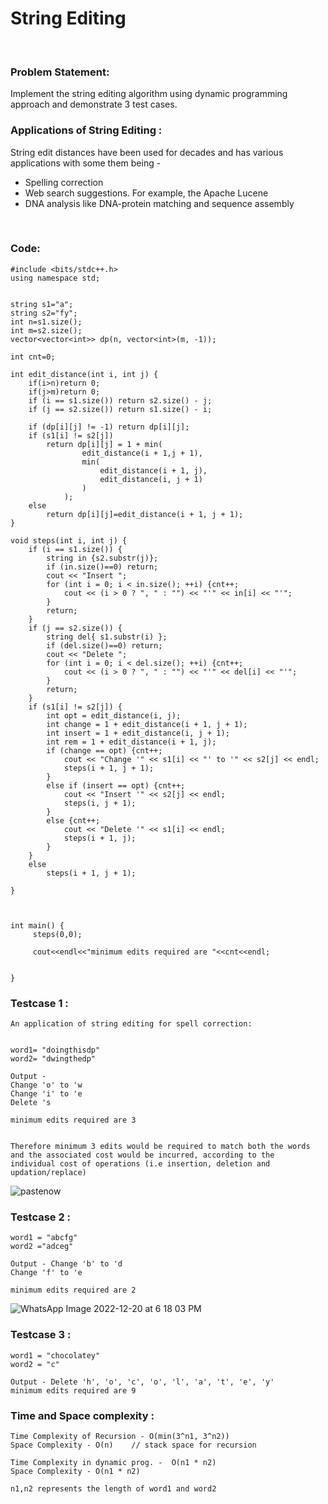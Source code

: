 # String Editing
<br/>

### Problem Statement:
Implement the string editing algorithm using dynamic programming approach and demonstrate 3 test cases.



### Applications of String Editing :
String edit distances have been used for decades and has various applications with some them being -
- Spelling correction
- Web search suggestions. For example, the Apache Lucene
- DNA analysis like DNA-protein matching and sequence assembly
<br>



### Code:
```
#include <bits/stdc++.h>
using namespace std;


string s1="a";
string s2="fy";
int n=s1.size();
int m=s2.size();
vector<vector<int>> dp(n, vector<int>(m, -1));

int cnt=0;

int edit_distance(int i, int j) {
    if(i>n)return 0;
    if(j>m)return 0;
	if (i == s1.size()) return s2.size() - j;
	if (j == s2.size()) return s1.size() - i;

	if (dp[i][j] != -1) return dp[i][j];
	if (s1[i] != s2[j])
		return dp[i][j] = 1 + min(
				edit_distance(i + 1,j + 1), 
				min(
					edit_distance(i + 1, j), 
					edit_distance(i, j + 1) 
				) 
			);
	else
		return dp[i][j]=edit_distance(i + 1, j + 1);
}

void steps(int i, int j) {
	if (i == s1.size()) {
		string in {s2.substr(j)};
		if (in.size()==0) return;
		cout << "Insert ";
		for (int i = 0; i < in.size(); ++i) {cnt++;
			cout << (i > 0 ? ", " : "") << "'" << in[i] << "'";
		}
		return;
	}
	if (j == s2.size()) {
		string del{ s1.substr(i) };
		if (del.size()==0) return;
		cout << "Delete ";
		for (int i = 0; i < del.size(); ++i) {cnt++;
			cout << (i > 0 ? ", " : "") << "'" << del[i] << "'";
		}
		return;
	}
	if (s1[i] != s2[j]) {
		int opt = edit_distance(i, j);
		int change = 1 + edit_distance(i + 1, j + 1);
		int insert = 1 + edit_distance(i, j + 1);
		int rem = 1 + edit_distance(i + 1, j);
		if (change == opt) {cnt++;
			cout << "Change '" << s1[i] << "' to '" << s2[j] << endl;
			steps(i + 1, j + 1);
		}
		else if (insert == opt) {cnt++;
			cout << "Insert '" << s2[j] << endl;
			steps(i, j + 1);
		}
		else {cnt++;
			cout << "Delete '" << s1[i] << endl;
			steps(i + 1, j);
		}
	}
	else
		steps(i + 1, j + 1);

}



int main() {
     steps(0,0);
     
     cout<<endl<<"minimum edits required are "<<cnt<<endl;
    
    
}     

```

### Testcase 1 :
```
An application of string editing for spell correction:


word1= "doingthisdp"
word2= "dwingthedp"

Output - 
Change 'o' to 'w
Change 'i' to 'e
Delete 's

minimum edits required are 3


Therefore minimum 3 edits would be required to match both the words and the associated cost would be incurred, according to the 
individual cost of operations (i.e insertion, deletion and updation/replace)
```

![pastenow](https://user-images.githubusercontent.com/91744743/209128573-e2355c95-1b2e-4e1f-81ac-ef6d707b0c39.PNG)




### Testcase 2 :
```
word1 = "abcfg"
word2 ="adceg"

Output - Change 'b' to 'd
Change 'f' to 'e

minimum edits required are 2
```

![WhatsApp Image 2022-12-20 at 6 18 03 PM](https://user-images.githubusercontent.com/91744743/208671162-c9ecf2d0-d4ab-4322-a8cd-960825e6e9eb.jpeg)

### Testcase 3 :
```
word1 = "chocolatey"
word2 = "c"

Output - Delete 'h', 'o', 'c', 'o', 'l', 'a', 't', 'e', 'y'
minimum edits required are 9
```

### Time and Space complexity :
```
Time Complexity of Recursion - O(min(3^n1, 3^n2)) 
Space Complexity - O(n)    // stack space for recursion

Time Complexity in dynamic prog. -  O(n1 * n2)
Space Complexity - O(n1 * n2)

n1,n2 represents the length of word1 and word2

```
